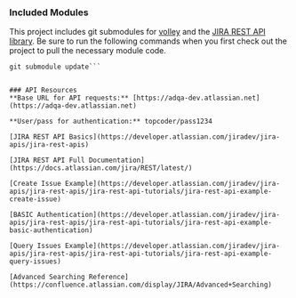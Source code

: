 ### Included Modules
This project includes git submodules for [volley](https://android.googlesource.com/platform/frameworks/volley/) and the [JIRA REST API library](https://gitlab.com/Hercules-ProjectWerbung/android-JiraLibrary). Be sure to run the following commands when you first check out the project to pull the necessary module code.

```git submodule init
git submodule update```


### API Resources
**Base URL for API requests:** [https://adqa-dev.atlassian.net](https://adqa-dev.atlassian.net)

**User/pass for authentication:** topcoder/pass1234

[JIRA REST API Basics](https://developer.atlassian.com/jiradev/jira-apis/jira-rest-apis)

[JIRA REST API Full Documentation](https://docs.atlassian.com/jira/REST/latest/)

[Create Issue Example](https://developer.atlassian.com/jiradev/jira-apis/jira-rest-apis/jira-rest-api-tutorials/jira-rest-api-example-create-issue)

[BASIC Authentication](https://developer.atlassian.com/jiradev/jira-apis/jira-rest-apis/jira-rest-api-tutorials/jira-rest-api-example-basic-authentication)

[Query Issues Example](https://developer.atlassian.com/jiradev/jira-apis/jira-rest-apis/jira-rest-api-tutorials/jira-rest-api-example-query-issues)

[Advanced Searching Reference](https://confluence.atlassian.com/display/JIRA/Advanced+Searching)